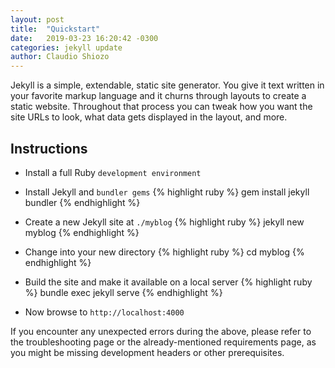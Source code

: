 ```yaml
---
layout: post
title:  "Quickstart"
date:   2019-03-23 16:20:42 -0300
categories: jekyll update
author: Claudio Shiozo
---
```


Jekyll is a simple, extendable, static site generator. You give it text written in your favorite markup language and it churns through layouts to create a static website. Throughout that process you can tweak how you want the site URLs to look, what data gets displayed in the layout, and more.

<h2>Instructions</h2>

- Install a full Ruby `development environment`

- Install Jekyll and `bundler gems`
{% highlight ruby %}
gem install jekyll bundler
{% endhighlight %}

- Create a new Jekyll site at  `./myblog`
{% highlight ruby %}
jekyll new myblog
{% endhighlight %}

- Change into your new directory
{% highlight ruby %}
cd myblog
{% endhighlight %}

- Build the site and make it available on a local server
{% highlight ruby %}
bundle exec jekyll serve
{% endhighlight %}

- Now browse to `http://localhost:4000`

If you encounter any unexpected errors during the above, please refer to the troubleshooting page or the already-mentioned requirements page, as you might be missing development headers or other prerequisites.